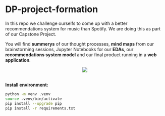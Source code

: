 # DP-project-formation


In this repo we challenge ourselfs to come up with a better recommendations system for music than Spotify. We are doing this as part of our Capstone Project. 

You will find __summerys__ of our thought processes, __mind maps__ from our brainstorming sessions, Jupyter Notebooks for our __EDAs__, our __recommendations system model__ and our final product running in a __web application__.

<div id="header" align="center">
  <img src= 'https://media.giphy.com/media/xTk9ZwzuWiyJ8n5Vzq/giphy.gif'>
</div>


<br>




__Install environment:__

```bash
python -m venv .venv 
source .venv/bin/activate 
pip install --upgrade pip 
pip install -r requirements.txt 
```

